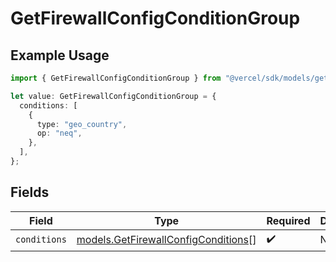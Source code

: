 # GetFirewallConfigConditionGroup

## Example Usage

```typescript
import { GetFirewallConfigConditionGroup } from "@vercel/sdk/models/getfirewallconfigop.js";

let value: GetFirewallConfigConditionGroup = {
  conditions: [
    {
      type: "geo_country",
      op: "neq",
    },
  ],
};
```

## Fields

| Field                                                                            | Type                                                                             | Required                                                                         | Description                                                                      |
| -------------------------------------------------------------------------------- | -------------------------------------------------------------------------------- | -------------------------------------------------------------------------------- | -------------------------------------------------------------------------------- |
| `conditions`                                                                     | [models.GetFirewallConfigConditions](../models/getfirewallconfigconditions.md)[] | :heavy_check_mark:                                                               | N/A                                                                              |